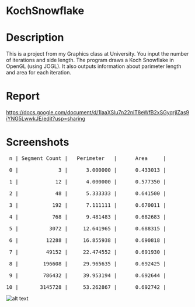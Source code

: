 # KochSnowflake

# Description

This is a project from my Graphics class at University. You input the number of iterations and side length. The program draws a Koch Snowflake in OpenGL (using JOGL). It also outputs information about parimeter length and area for each iteration.

# Report

https://docs.google.com/document/d/1laaXSlu7n22niT8eWfB2xSGyqrjlZas9iYNG5LwwkJE/edit?usp=sharing

# Screenshots
<pre>
 n | Segment Count |   Perimeter   |      Area     |
 
 0 |             3 |      3.000000 |      0.433013 |
 
 1 |            12 |      4.000000 |      0.577350 |
 
 2 |            48 |      5.333333 |      0.641500 |
 
 3 |           192 |      7.111111 |      0.670011 |
 
 4 |           768 |      9.481483 |      0.682683 |
 
 5 |          3072 |     12.641965 |      0.688315 |
 
 6 |         12288 |     16.855938 |      0.690818 |
 
 7 |         49152 |     22.474552 |      0.691930 |
 
 8 |        196608 |     29.965635 |      0.692425 |
 
 9 |        786432 |     39.953194 |      0.692644 |
 
10 |       3145728 |     53.262867 |      0.692742 |
</pre>

![alt text](https://imgur.com/8TlYiZ9.png)
